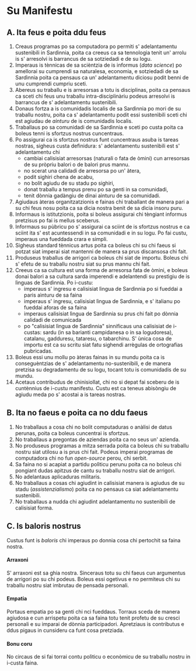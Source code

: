 Su Manifestu
============

A. Ita feus e poita ddu feus
----------------------------

1.  Creaus programas po sa computadora po permiti s' adelantamentu sustenìbili
    in Sardìnnia, poita ca creeus ca sa tennologia tenit un' arrolu is s'
    arresolvi is barrancus de sa sotziedadi e de su logu.
2.  Imperaus is tènnicas de sa scièntzia de is informus (*data science*) po
    amellorai su cumprendi sa naturalesa, economia, e sotziedadi de sa Sardìnnia
    poita ca pensaus ca un' adelantamentu diciosu podit benni de unu cumprendi
    cumpriu sceti.
3.  Abereus su traballu e is arresorsas a totu is disciplinas, poita ca pensaus
    ca sceti chi feus unu traballu intra-disciplinàriu podeus arresolvi is
    barrancus de s' adelantamentu sustenìbili.
4.  Donaus fortza a is comunidadis localis de sa Sardìnnia po mori de su
    traballu nostru, poita ca s' adelantamentu podit essi sustenìbili sceti chi
    est agiudau de *aìnturu* de is comunidadis localis.
5.  Traballaus po sa comunidadi de sa Sardìnnia e sceti po custa poita ca boleus
    tenni is sfortzus nostrus cuncentraus.
6.  Po assigurai ca is sfortzus nostrus funt cuncentraus asuba is tareas nostras,
    sigheus custa definidura: s' adelantamentu sustenìbili est s' adelantamentu
    chi
    * cambiai calisisiat arresorsas (naturali o fata de òmini) cun arresorsas de
      su pròpriu balori o de balori prus mannu.
    * no scerat una calidadi de arresorsa po un' àtera,
    * podit sighiri chena de acabu,
    * no bolit agiudu de su stadu po sighiri,
    * donat traballu a tempus prenu po sa genti in sa comunidadi,
    * tenit dònnia gadàngiu de dinai aìnturu de sa comunidadi.
7.  Agiudaus àteras organitzatzionis e fainas chi traballant de manera pari a su
    chi feus nosu poita ca sa dìcia nostra benit de sa dìcia insoru puru.
8.  Informaus is istitutzionis, poita si boleus assigurai chi tèngiant informus
    pretzisus po fai is mellus sceberus.
9.  Informaus su pùbricu po s' assigurai ca sciint de is sfortzus nostrus e ca
    sciint ita s' est acuntessendi in sa comunidadi e in su logu. Po fai custu,
    imperaus una fueddada crara e simpli. 
10. Sigheus standard tènnicus artus poita ca boleus chi su chi faeus si potzat
    siat imperai siat mantenni de manera sa prus discansosa chi fait.
11. Produseus traballus de arrigori ca boleus chi siat de importu. Boleus chi
    s' efetu de su traballu nostru siat su prus mannu chi fait.
12. Creeus ca sa cultura est una forma de arresorsa fata de òmini, e boleus
    donai balori a sa cultura sarda imperendi e adelantendi su prestìgiu de is
    lìnguas de Sardìnnia. Po i-custu:
    * imperaus s' ingresu e calisisiat lìngua de Sardìnnia po si fueddai a paris
      aìnturu de sa faina
    * imperaus s' ingresu, calisisiat lìngua de Sardìnnia, e s' italianu po
      fueddai aforas de sa faina
    * imperaus calisisiat lìngua de Sardìnnia su prus chi fait po dònnia
      calidadi de comunicada
    * po "calisisiat lìngua de Sardìnnia" sinnificaus una calisisiat de
      i-custas: sardu (in sa barianti campidanesa o in sa logudoresa), catalanu,
      gadduresu, tataresu, o tabarchinu. S' ùnica cosa de importu est ca su
      scritu siat fatu sighendi arrègulas de ortografias pubricadas.
13. Boleus essi unu mollu po àteras fainas in su mundu poita ca is
    conseguèntzias de s' adelantamentu no-sustenìbili, e de manera pretzisa su
    degradamentu de su logu, tocant totu is comunidadis de su mundu.
14. Acetaus contribudus de chinisiollat, chi no si depat fai sceberu de is
    cuntènnius de i-custu manifestu. Custu est ca teneus abisòngiu de agiudu
    meda po s' acostai a is tareas nostras.

B. Ita no faeus e poita ca no ddu faeus
---------------------------------------

1. No traballaus a cosa chi no bolit computaduras o anàlisi de datus perunas,
   poita ca boleus cuncentrai is sfortzus.
2. No traballaus a pregontas de aziendas poita ca no seus un' azienda. 
3. No produseus programas a mitza serrada poita ca boleus chi su traballu nostru
   siat utilosu a is prus chi fait. Podeus imperai programas de computadora chi
   no fun *open-source* perou, chi serbit.
4. Sa faina no si acapiat a partidu polìticu perunu poita ca no boleus chi
   pongiant dudas apitzus de cantu su traballu nostru siat de arrigori.
5. No adelantaus aplicaduras militaris.
6. No traballaus a cosas chi agiudint in calisisiat manera is agiudus de su
   stadu (*assistenzialismo*) poita ca no pensaus ca siat adelantamentu
   sustenìbili.
7. No traballaus a nudda chi agiudint adelantamentu no sustenìbili de calisisiat
   forma.

C. Is baloris nostrus
---------------------

Custus funt is *baloris* chi imperaus po donnia cosa chi pertochit sa faina
nostra.

#### Arraxoni
S' arraxoni est sa ghia nostra. Sinceraus totu su chi faeus cun argumentus de
arrigori po su chi podeus. Boleus essi ogetivus e no permiteus chi su traballu
nostru siat imbrutau de pensada personali.

#### Empatia
Portaus empatia po sa genti chi nci fueddaus. Torraus sceda de manera agiudosa e
cun arrispetu poita ca sa faina totu tenit profetu de su cresci personali e su
imparai de dònnia participadori. Apretziaus is contributus e ddus pigaus in
cunsideru ca funt cosa pretziada.

#### Bonu coru
No circaus de si fai torrai contu polìticu o econòmicu de su traballu nostru in
i-custa faina.